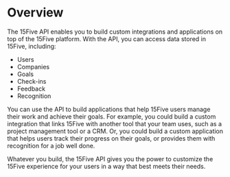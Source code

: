 # Overview

The 15Five API enables you to build custom integrations and applications on top
of the 15Five platform. With the API, you can access data stored in 15Five,
including:

- Users
- Companies
- Goals
- Check-ins
- Feedback
- Recognition

You can use the API to build applications that help 15Five users manage their
work and achieve their goals. For example, you could build a custom integration
that links 15Five with another tool that your team uses, such as a project
management tool or a CRM. Or, you could build a custom application that helps
users track their progress on their goals, or provides them with recognition
for a job well done.

 Whatever you build, the 15Five API gives you the power to customize the 15Five
 experience for your users in a way that best meets their needs.
